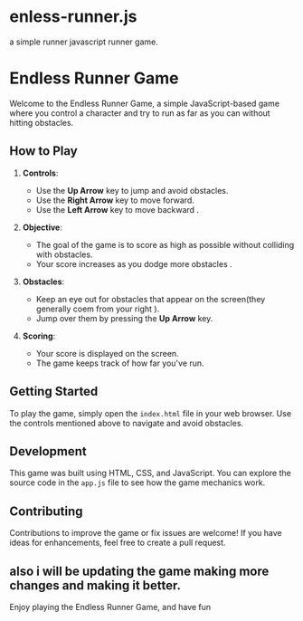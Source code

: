 # enless-runner.js
a simple runner javascript runner game.
# Endless Runner Game

Welcome to the Endless Runner Game, a simple JavaScript-based game where you control a character and try to run as far as you can without hitting obstacles.

## How to Play

1. **Controls**:
   - Use the **Up Arrow** key to jump and avoid obstacles.
   - Use the **Right Arrow** key to move forward.
   - Use the **Left Arrow** key to move backward .

2. **Objective**:
   - The goal of the game is to score as high as possible without colliding with obstacles.
   - Your score increases as you dodge more obstacles .

3. **Obstacles**:
   - Keep an eye out for obstacles that appear on the screen(they generally coem from your right ).
   - Jump over them by pressing the **Up Arrow** key.

4. **Scoring**:
   - Your score is displayed on the screen.
   - The game keeps track of how far you've run.

## Getting Started

To play the game, simply open the `index.html` file in your web browser. Use the controls mentioned above to navigate and avoid obstacles.

## Development

This game was built using HTML, CSS, and JavaScript. You can explore the source code in the `app.js` file to see how the game mechanics work.

## Contributing

Contributions to improve the game or fix issues are welcome! If you have ideas for enhancements, feel free to create a pull request.

## also i will be updating the game making more changes and making it better.

Enjoy playing the Endless Runner Game, and have fun
